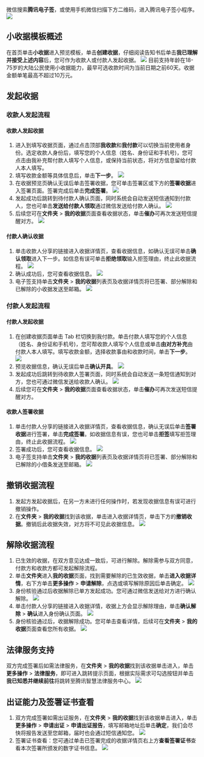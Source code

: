 微信搜索**腾讯电子签**，或使用手机微信扫描下方二维码，进入腾讯电子签小程序。
![](https://qcloudimg.tencent-cloud.cn/raw/d88ca74bd87b637d39db67ec2bc9081f.png)

## 小收据模板概述
在首页单击**小收据**进入预览模板，单击**创建收据**，仔细阅读告知书后单击**我已理解并接受上述内容**后，您可作为收款人或付款人发起收据。
![](https://qcloudimg.tencent-cloud.cn/raw/69fb3270e88441ce7f27a136484aae9e.png)
<dx-alert infotype="explain" title="">
目前支持年龄在18-75岁的大陆公民使用小收据能力，最早可选收款时间为当前日期之前60天。收据金额单笔最高不超过10万元。
</dx-alert>



## 发起收据
### 收款人发起流程
#### 收款人发起收据
1. 进入到填写收据页面，通过点击顶部**我收款**和**我付款**可以切换当前使用者身份。选定收款人身份后，填写您的个人信息（姓名、身份证和手机号)，您可点击由我补充帮付款人填写个人信息，或保持当前状态，将对方信息留给付款人本人填写。
2. 填写收款金额等具体信息后，单击**下一步**。
![](https://qcloudimg.tencent-cloud.cn/raw/d9c51a3140164de58a4ee1c33983758d.png)
3. 在收据预览页确认无误后单击签署收据，您可单击签署区或下方的**签署收据**进入签署页面。签署完成后单击**完成签署**。
![](https://qcloudimg.tencent-cloud.cn/raw/16b2c6ad1a85c04810d2c812a5c9d942.png)
4. 发起成功后跳转到待付款人确认页面，同时系统会自动发送短信通知到付款人，您也可单击**发送给付款人领取**通过微信发送给付款人确认。
![](https://qcloudimg.tencent-cloud.cn/raw/ed9b9ee3ea5187a18c101b16eaf5d096.png)
5. 后续您可在**文件夹** > **我的收据**页面查看收据状态，单击**催办**可再次发送短信提醒对方。
![](https://qcloudimg.tencent-cloud.cn/raw/e0927277468e59c91f3e81be61f5dcc6.png)


#### 付款人确认收据
1. 单击收款人分享的链接进入收据详情页，查看收据信息，如确认无误可单击**确认领取**进入下一步。如信息有误可单击**拒绝领取**输入拒签理由，终止此收据流程。
![](https://qcloudimg.tencent-cloud.cn/raw/b95a9e955a4aaaaccf2f0b915f318b1f.png)
2. 确认成功后，您可查看收据信息。
![](https://qcloudimg.tencent-cloud.cn/raw/e60f9a790bc2aa0a9230b2caeedf7bf9.png)
3. 电子签支持单击**文件夹** > **我的收据**列表页及收据详情页将已签署、部分解除和已解除的小收据发送至邮箱。
![](https://qcloudimg.tencent-cloud.cn/raw/dc0481f80e0f905e8ea5baeac5897f03.png)

### 付款人发起流程
#### 付款人发起收据
1. 在创建收据页面单击 Tab 栏切换到我付款。单击付款人填写您的个人信息（姓名、身份证和手机号)，您可帮收款人填写个人信息或单击**由对方补充**由付款人本人填写。填写收款金额，选择收款事由和收款时间，单击**下一步**。
![](https://qcloudimg.tencent-cloud.cn/raw/a6baae423024ac79643d06e4376f893d.png)
2. 预览收据信息，确认无误后单击**确认开具**。
![](https://qcloudimg.tencent-cloud.cn/raw/6676fcc37b251036ff3a66524c9b855d.png)
3. 发起成功后跳转到待收款人签署页面，同时系统会自动发送一条短信通知到对方，您也可通过微信发送给收款人确认。
![](https://qcloudimg.tencent-cloud.cn/raw/41a13058e6b7d0eca8c10fe01b3b04a0.png)
4. 后续您可在**文件夹** > **我的收据**页面查看收据状态，单击**催办**可再次发送短信提醒对方。


#### 收款人签署收据
1. 单击付款人分享的链接进入收据详情页，查看收据信息，确认无误后单击**签署收据**进行签署，单击**完成签署**。如收据信息有误，您也可单击**拒签**填写拒签理由，终止此收据流程。
![](https://qcloudimg.tencent-cloud.cn/raw/d13973a1672adf3dd04610f9cfd10a44.png)
2. 签署成功后，您可查看收据信息。
![](https://qcloudimg.tencent-cloud.cn/raw/7e5f32d3210e501a835f07e4fec6ffcc.png)
3. 电子签支持单击**文件夹** > **我的收据**列表页及收据详情页将已签署、部分解除和已解除的小借条发送至邮箱。
![](https://qcloudimg.tencent-cloud.cn/raw/0c748ed35575919b43677d76395ff655.png)

## 撤销收据流程
1. 发起方发起收据后，在另一方未进行任何操作时，若发现收据信息有误可进行撤销操作。
2. 在**文件夹** > **我的收据**找到该收据，单击进入收据详情页，单击下方的**撤销收据**。撤销后此收据失效，对方将不可见此收据信息。
![](https://qcloudimg.tencent-cloud.cn/raw/7dc06837a6cb234c243924552711ff88.png)


## 解除收据流程
1. 已生效的收据，在双方意见达成一致后，可进行解除。解除需参与双方同意，付款方和收款方都可发起解除流程。
2. 单击**文件夹**进入**我的收据**页面，找到需要解除的已生效收据，单击**进入收据详情**，右下方单击**更多操作** > **申请解除**，点选或填写解除原因后单击确定。
![](https://qcloudimg.tencent-cloud.cn/raw/7713aa3367f0b3e7a29dd3dde5938cd8.png)
3. 身份核验通过后收据解除已单方发起成功。您可通过微信发送给对方进行确认解除。
![](https://qcloudimg.tencent-cloud.cn/raw/bc5edf0c55c7f869adf195010c79327a.png)
4. 单击付款人分享的链接进入收据详情，收据上方会显示解除理由，单击**确认解除** > **确认**进入身份确认页面。
![](https://qcloudimg.tencent-cloud.cn/raw/aa27a69d562d122e587ed3a7ebdd86ef.png)
5. 身份核验通过后，收据解除成功。您可单击查看详情，后续可在**文件夹** > **我的收据**页面查看您所有收据。
![](https://qcloudimg.tencent-cloud.cn/raw/3ebd61fad7e40aba177b8267a346f0c0.png)

## 法律服务支持
双方完成签署后如需法律服务，在**文件夹** > **我的收据**找到该收据单击进入，单击**更多操作** > **法律服务**，即可进入跳转提示页面，根据实际需求可勾选按钮并单击**我已知悉并继续前往**将跳转至腾讯智慧法律服务中心。
![](https://qcloudimg.tencent-cloud.cn/raw/227b78a7a1f44189f82fa2abbe50dde0.png)

## 出证能力及签署证书查看
1. 双方完成签署如需出证服务，在**文件夹** > **我的收据**找到该收据单击进入，单击**更多操作** > **申请出证** > **申请出证报告**，填写邮箱地址后单击**确定**，我们会尽快将报告发送至您邮箱，届时也会通过短信通知您。
![](https://qcloudimg.tencent-cloud.cn/raw/230b5cf5677efa9a8cca11d48623cc11.png)
2. 签署证书查看：您可通过单击已签署完成的收据详情页右上方**查看签署证书**查看本次签署所颁发的数字证书信息。
![](https://qcloudimg.tencent-cloud.cn/raw/93d5ca918d8929e0b98a3691854a3b11.png)



